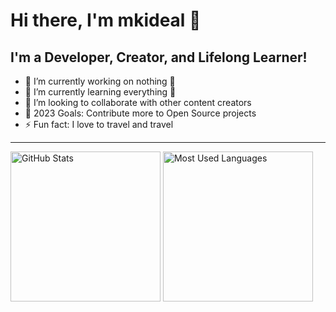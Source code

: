 # Hi there, I'm mkideal 👋

## I'm a Developer, Creator, and Lifelong Learner!

- 🔭 I’m currently working on nothing 🤣
- 🌱 I’m currently learning everything 🤣
- 👯 I’m looking to collaborate with other content creators
- 🥅 2023 Goals: Contribute more to Open Source projects
- ⚡ Fun fact: I love to travel and travel

---

<p>
  <img height="240em" src="https://github-readme-stats.vercel.app/api?username=mkideal&show_icons=true&theme=light&line_height=27" alt="GitHub Stats" />
  <img height="240em" src="https://github-readme-stats.vercel.app/api/top-langs/?username=mkideal&theme=light&hide_langs_below=1&langs_count=4" alt="Most Used Languages" />
</p>

